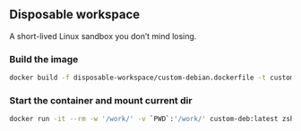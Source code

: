 ## Disposable workspace
A short-lived Linux sandbox you don’t mind losing.

### Build the image
```bash
docker build -f disposable-workspace/custom-debian.dockerfile -t custom-deb disposable-workspace
```

### Start the container and mount current dir
```bash
docker run -it --rm -w '/work/' -v `PWD`:'/work/' custom-deb:latest zsh
```
